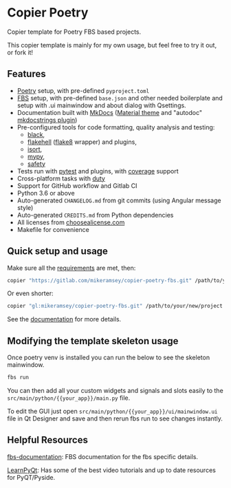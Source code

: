 # Copier Poetry

Copier template for Poetry FBS based projects.

This copier template is mainly for my own usage,
but feel free to try it out, or fork it!

## Features

- [Poetry](https://github.com/sdispater/poetry) setup, with pre-defined `pyproject.toml`
- [FBS](https://github.com/mherrmann/fbs) setup, with pre-defined `base.json` and other needed boilerplate and setup with .ui mainwindow and about dialog with Qsettings.
- Documentation built with [MkDocs](https://github.com/mkdocs/mkdocs)
  ([Material theme](https://github.com/squidfunk/mkdocs-material)
  and "autodoc" [mkdocstrings plugin](https://github.com/pawamoy/mkdocstrings))
- Pre-configured tools for code formatting, quality analysis and testing:
    - [black](https://github.com/psf/black),
    - [flakehell](https://github.com/life4/flakehell)
      ([flake8](https://gitlab.com/pycqa/flake8) wrapper) and plugins,
    - [isort](https://github.com/timothycrosley/isort),
    - [mypy](https://github.com/python/mypy),
    - [safety](https://github.com/pyupio/safety)
- Tests run with [pytest](https://github.com/pytest-dev/pytest) and plugins, with [coverage](https://github.com/nedbat/coveragepy) support
- Cross-platform tasks with [duty](https://github.com/pawamoy/duty)
- Support for GitHub workflow and Gitlab CI
- Python 3.6 or above
- Auto-generated `CHANGELOG.md` from git commits (using Angular message style)
- Auto-generated `CREDITS.md` from Python dependencies
- All licenses from [choosealicense.com](https://choosealicense.com/appendix/)
- Makefile for convenience

## Quick setup and usage

Make sure all the
[requirements](https://pawamoy.github.io/copier-poetry/requirements)
are met, then:

```bash
copier "https://gitlab.com/mikeramsey/copier-poetry-fbs.git" /path/to/your/new/project
```

Or even shorter:

```bash
copier "gl:mikeramsey/copier-poetry-fbs.git" /path/to/your/new/project
```

See the [documentation](https://pawamoy.github.io/copier-poetry)
for more details.

## Modifying the template skeleton usage
Once poetry venv is installed you can run the below to see the skeleton mainwindow.
```bash
fbs run
```

You can then add all your custom widgets and signals and slots easily to the `src/main/python/{{your_app}}/main.py` file.

To edit the GUI just open `src/main/python/{{your_app}}/ui/mainwindow.ui` file in Qt Designer and save and then rerun fbs run to see changes instantly.

## Helpful Resources
[fbs-documentation](https://build-system.fman.io/): FBS documentation for the fbs specific details.

[LearnPyQt](https://www.learnpyqt.com/): Has some of the best video tutorials and up to date resources for PyQT/Pyside.
